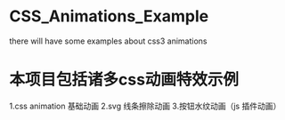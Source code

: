 # CSS_Animations_Example
there will have some examples about css3 animations

# 本项目包括诸多css动画特效示例
1.css animation 基础动画
2.svg 线条擦除动画
3.按钮水纹动画（js 插件动画）
